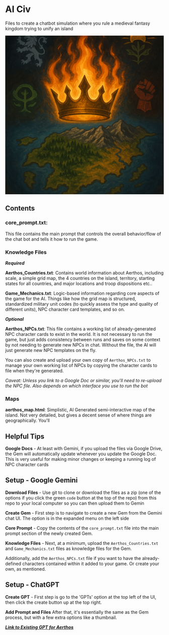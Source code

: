 # AI Civ
Files to create a chatbot simulation where you rule a medieval fantasy kingdom trying to unify an island

![](./images//aerthos_thumbnail.png)
## Contents

### core_prompt.txt:
This file contains the main prompt that controls the overall behavior/flow of the chat bot and tells it how to run the game.

### Knowledge Files

***Required***

**Aerthos_Countries.txt**: Contains world information about Aerthos, including scale, a simple grid map, the 4 countries on the island, territory, starting states for all countries, and major locations and troop dispositions etc..

**Game_Mechanics.txt**: Logic-based information regarding core aspects of the game for the AI. Things like how the grid map is structured, standardized military unit codes (to quickly assess the type and quality of different units), NPC character card templates, and so on.

***Optional***

**Aerthos_NPCs.txt**: This file contains a working list of already-generated NPC character cards to exist in the world. It is not necessary to run the game, but just adds consistency between runs and saves on some context by not needing to generate new NPCs in chat. Without the file, the AI will just generate new NPC templates on the fly.

You can also create and upload your own copy of `Aerthos_NPCs.txt` to manage your own working list of NPCs by copying the character cards to file when they're generated.

*Caveat: Unless you link to a Google Doc or similar, you'll need to re-upload the NPC file. Also depends on which interface you use to run the bot*

### Maps

**aerthos_map.html**: Simplistic, AI Generated semi-interactive map of the island. Not very detailed, but gives a decent sense of where things are geographically. You'll 
## Helpful Tips

**Google Docs** - At least with Gemini, if you upload the files via Google Drive, the Gem will automatically update whenever you update the Google Doc. This is very useful for making minor changes or keeping a running log of NPC character cards


## Setup - Google Gemini

**Download Files** - Use git to clone or download the files as a zip (one of the options if you click the green `code` button at the top of the repo) from this repo to your local computer so you can then upload them to Gemin

**Create Gem** - First step is to navigate to create a new Gem from the Gemini chat UI. The option is in the expanded menu on the left side

**Core Prompt** - Copy the contents of the `core_prompt.txt` file into the main prompt section of the newly created Gem. 

**Knowledge Files** - Next, at a minimum, upload the `Aerthos_Countries.txt` and `Game_Mechanics.txt` files as knowledge files for the Gem. 

Additionally, add the `Aerthos_NPCs.txt` file if you want to have the already-defined characters contained within it added to your game. Or create your own, as mentioned.

## Setup - ChatGPT

**Create GPT** - First step is go to the 'GPTs' option at the top left of the UI, then click the create button up at the top right.

**Add Prompt and Files** After that, it's essentially the same as the Gem process, but with a few extra options like a thumbnail.

***[Link to Existing GPT for Aerthos](https://chatgpt.com/g/g-683f2f84d3f88191b6b4bc73c6a0c7d8-aerthos-unification)***
